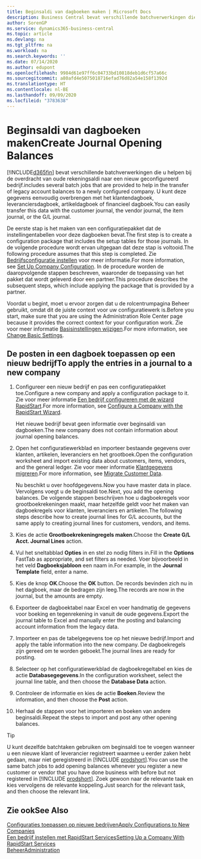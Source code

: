 ```yaml
---
title: Beginsaldi van dagboeken maken | Microsoft Docs
description: Business Central bevat verschillende batchverwerkingen die u helpen bij de overdracht van oude rekeningsaldi naar een nieuw geconfigureerd bedrijf. U kunt deze gegevens gemakkelijk overbrengen met dagboekboekingen.
author: SorenGP
ms.service: dynamics365-business-central
ms.topic: article
ms.devlang: na
ms.tgt_pltfrm: na
ms.workload: na
ms.search.keywords: ''
ms.date: 07/14/2020
ms.author: edupont
ms.openlocfilehash: 9984d61e97ff6c04733bd10818deb1d6cf57a66c
ms.sourcegitcommit: a80afd4e5075018716efad76d82a54e158f1392d
ms.translationtype: HT
ms.contentlocale: nl-BE
ms.lasthandoff: 09/09/2020
ms.locfileid: "3783638"
---
```

# <a name="create-journal-opening-balances"></a><span data-ttu-id="946ff-104">Beginsaldi van dagboeken maken</span><span class="sxs-lookup"><span data-stu-id="946ff-104">Create Journal Opening Balances</span></span>

[!INCLUDE[d365fin](includes/d365fin_md.md)] <span data-ttu-id="946ff-105">bevat verschillende batchverwerkingen die u helpen bij de overdracht van oude rekeningsaldi naar een nieuw geconfigureerd bedrijf.</span><span class="sxs-lookup"><span data-stu-id="946ff-105">includes several batch jobs that are provided to help in the transfer of legacy account balances to a newly configured company.</span></span> <span data-ttu-id="946ff-106">U kunt deze gegevens eenvoudig overbrengen met het klantendagboek, leveranciersdagboek, artikeldagboek of financieel dagboek.</span><span class="sxs-lookup"><span data-stu-id="946ff-106">You can easily transfer this data with the customer journal, the vendor journal, the item journal, or the G/L journal.</span></span>

<span data-ttu-id="946ff-107">De eerste stap is het maken van een configuratiepakket dat de instellingentabellen voor deze dagboeken bevat.</span><span class="sxs-lookup"><span data-stu-id="946ff-107">The first step is to create a configuration package that includes the setup tables for those journals.</span></span> <span data-ttu-id="946ff-108">In de volgende procedure wordt ervan uitgegaan dat deze stap is voltooid.</span><span class="sxs-lookup"><span data-stu-id="946ff-108">The following procedure assumes that this step is completed.</span></span> <span data-ttu-id="946ff-109">Zie [Bedrijfsconfiguratie instellen](admin-set-up-company-configuration.md) voor meer informatie.</span><span class="sxs-lookup"><span data-stu-id="946ff-109">For more information, see [Set Up Company Configuration](admin-set-up-company-configuration.md).</span></span> <span data-ttu-id="946ff-110">In de procedure worden de daaropvolgende stappen beschreven, waaronder de toepassing van het pakket dat wordt geleverd door een partner.</span><span class="sxs-lookup"><span data-stu-id="946ff-110">This procedure describes the subsequent steps, which include applying the package that is provided by a partner.</span></span>  

<span data-ttu-id="946ff-111">Voordat u begint, moet u ervoor zorgen dat u de rolcentrumpagina Beheer gebruikt, omdat dit de juiste context voor uw configuratiewerk is.</span><span class="sxs-lookup"><span data-stu-id="946ff-111">Before you start, make sure that you are using the Administration Role Center page because it provides the correct context for your configuration work.</span></span> <span data-ttu-id="946ff-112">Zie voor meer informatie [Basisinstellingen wijzigen](ui-change-basic-settings.md).</span><span class="sxs-lookup"><span data-stu-id="946ff-112">For more information, see [Change Basic Settings](ui-change-basic-settings.md).</span></span>

## <a name="to-apply-the-entries-in-a-journal-to-a-new-company"></a><span data-ttu-id="946ff-113">De posten in een dagboek toepassen op een nieuw bedrijf</span><span class="sxs-lookup"><span data-stu-id="946ff-113">To apply the entries in a journal to a new company</span></span>

1. <span data-ttu-id="946ff-114">Configureer een nieuw bedrijf en pas een configuratiepakket toe.</span><span class="sxs-lookup"><span data-stu-id="946ff-114">Configure a new company and apply a configuration package to it.</span></span> <span data-ttu-id="946ff-115">Zie voor meer informatie [Een bedrijf configureren met de wizard RapidStart](admin-how-to-configure-a-company-with-the-rapidstart-wizard.md).</span><span class="sxs-lookup"><span data-stu-id="946ff-115">For more information, see [Configure a Company with the RapidStart Wizard](admin-how-to-configure-a-company-with-the-rapidstart-wizard.md).</span></span>  

    <span data-ttu-id="946ff-116">Het nieuwe bedrijf bevat geen informatie over beginsaldi van dagboeken.</span><span class="sxs-lookup"><span data-stu-id="946ff-116">The new company does not contain information about journal opening balances.</span></span>  

2. <span data-ttu-id="946ff-117">Open het configuratiewerkblad en importeer bestaande gegevens over klanten, artikelen, leveranciers en het grootboek.</span><span class="sxs-lookup"><span data-stu-id="946ff-117">Open the configuration worksheet and import existing data about customers, items, vendors, and the general ledger.</span></span> <span data-ttu-id="946ff-118">Zie voor meer informatie [Klantgegevens migreren](admin-migrate-customer-data.md).</span><span class="sxs-lookup"><span data-stu-id="946ff-118">For more information, see [Migrate Customer Data](admin-migrate-customer-data.md).</span></span>  

    <span data-ttu-id="946ff-119">Nu beschikt u over hoofdgegevens.</span><span class="sxs-lookup"><span data-stu-id="946ff-119">Now you have master data in place.</span></span> <span data-ttu-id="946ff-120">Vervolgens voegt u de beginsaldi toe.</span><span class="sxs-lookup"><span data-stu-id="946ff-120">Next, you add the opening balances.</span></span> <span data-ttu-id="946ff-121">De volgende stappen beschrijven hoe u dagboekregels voor grootboekrekeningen maakt, maar hetzelfde geldt voor het maken van dagboekregels voor klanten, leveranciers en artikelen.</span><span class="sxs-lookup"><span data-stu-id="946ff-121">The following steps describe how to create journal lines for G/L accounts, but the same apply to creating journal lines for customers, vendors, and items.</span></span>  
3. <span data-ttu-id="946ff-122">Kies de actie **Grootboekrekeningregels maken**.</span><span class="sxs-lookup"><span data-stu-id="946ff-122">Choose the **Create G/L Acct. Journal Lines** action.</span></span>  
4. <span data-ttu-id="946ff-123">Vul het sneltabblad **Opties** in en stel zo nodig filters in.</span><span class="sxs-lookup"><span data-stu-id="946ff-123">Fill in the **Options** FastTab as appropriate, and set filters as needed.</span></span> <span data-ttu-id="946ff-124">Voer bijvoorbeeld in het veld **Dagboeksjabloon** een naam in.</span><span class="sxs-lookup"><span data-stu-id="946ff-124">For example, in the **Journal Template** field, enter a name.</span></span>  
5. <span data-ttu-id="946ff-125">Kies de knop **OK**.</span><span class="sxs-lookup"><span data-stu-id="946ff-125">Choose the **OK** button.</span></span> <span data-ttu-id="946ff-126">De records bevinden zich nu in het dagboek, maar de bedragen zijn leeg.</span><span class="sxs-lookup"><span data-stu-id="946ff-126">The records are now in the journal, but the amounts are empty.</span></span>  
6. <span data-ttu-id="946ff-127">Exporteer de dagboektabel naar Excel en voer handmatig de gegevens voor boeking en tegenrekening in vanuit de oude gegevens.</span><span class="sxs-lookup"><span data-stu-id="946ff-127">Export the journal table to Excel and manually enter the posting and balancing account information from the legacy data.</span></span>
7. <span data-ttu-id="946ff-128">Importeer en pas de tabelgegevens toe op het nieuwe bedrijf.</span><span class="sxs-lookup"><span data-stu-id="946ff-128">Import and apply the table information into the new company.</span></span> <span data-ttu-id="946ff-129">De dagboekregels zijn gereed om te worden geboekt.</span><span class="sxs-lookup"><span data-stu-id="946ff-129">The journal lines are ready for posting.</span></span>  
8. <span data-ttu-id="946ff-130">Selecteer op het configuratiewerkblad de dagboekregeltabel en kies de actie **Databasegegevens**.</span><span class="sxs-lookup"><span data-stu-id="946ff-130">In the configuration worksheet, select the journal line table, and then choose the **Database Data** action.</span></span>  
9. <span data-ttu-id="946ff-131">Controleer de informatie en kies de actie **Boeken**.</span><span class="sxs-lookup"><span data-stu-id="946ff-131">Review the information, and then choose the **Post** action.</span></span>  
10. <span data-ttu-id="946ff-132">Herhaal de stappen voor het importeren en boeken van andere beginsaldi.</span><span class="sxs-lookup"><span data-stu-id="946ff-132">Repeat the steps to import and post any other opening balances.</span></span>  

> [!TIP]
> <span data-ttu-id="946ff-133">U kunt dezelfde batchtaken gebruiken om beginsaldi toe te voegen wanneer u een nieuwe klant of leverancier registreert waarmee u eerder zaken hebt gedaan, maar niet geregistreerd in [!INCLUDE [prodshort](includes/prodshort.md)].</span><span class="sxs-lookup"><span data-stu-id="946ff-133">You can use the same batch jobs to add opening balances whenever you register a new customer or vendor that you have done business with before but not registered in [!INCLUDE [prodshort](includes/prodshort.md)].</span></span> <span data-ttu-id="946ff-134">Zoek gewoon naar de relevante taak en kies vervolgens de relevante koppeling.</span><span class="sxs-lookup"><span data-stu-id="946ff-134">Just search for the relevant task, and then choose the relevant link.</span></span>

## <a name="see-also"></a><span data-ttu-id="946ff-135">Zie ook</span><span class="sxs-lookup"><span data-stu-id="946ff-135">See Also</span></span>

[<span data-ttu-id="946ff-136">Configuraties toepassen op nieuwe bedrijven</span><span class="sxs-lookup"><span data-stu-id="946ff-136">Apply Configurations to New Companies</span></span>](admin-apply-configuration-to-new-companies.md)  
[<span data-ttu-id="946ff-137">Een bedrijf instellen met RapidStart Services</span><span class="sxs-lookup"><span data-stu-id="946ff-137">Setting Up a Company With RapidStart Services</span></span>](admin-set-up-a-company-with-rapidstart.md)  
[<span data-ttu-id="946ff-138">Beheer</span><span class="sxs-lookup"><span data-stu-id="946ff-138">Administration</span></span>](admin-setup-and-administration.md)  
